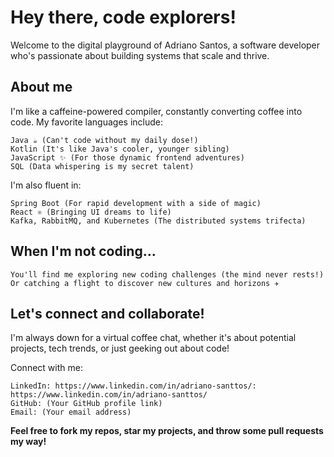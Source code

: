 #  Hey there, code explorers!

Welcome to the digital playground of Adriano Santos, a software developer who's passionate about building systems that scale and thrive.

##  About me ‍

I'm like a caffeine-powered compiler, constantly converting coffee into code. My favorite languages include:

    Java ☕️ (Can't code without my daily dose!)
    Kotlin (It's like Java's cooler, younger sibling)
    JavaScript ✨ (For those dynamic frontend adventures)
    SQL (Data whispering is my secret talent)

I'm also fluent in:

    Spring Boot (For rapid development with a side of magic)
    React ⚛️ (Bringing UI dreams to life)
    Kafka, RabbitMQ, and Kubernetes ️(The distributed systems trifecta)

##  When I'm not coding...

    You'll find me exploring new coding challenges (the mind never rests!)
    Or catching a flight to discover new cultures and horizons ✈️

##  Let's connect and collaborate!

I'm always down for a virtual coffee chat, whether it's about potential projects, tech trends, or just geeking out about code!

Connect with me:

    LinkedIn: https://www.linkedin.com/in/adriano-santtos/: https://www.linkedin.com/in/adriano-santtos/
    GitHub: (Your GitHub profile link)
    Email: (Your email address)

**Feel free to fork my repos, star my projects, and throw some pull requests my way!**
